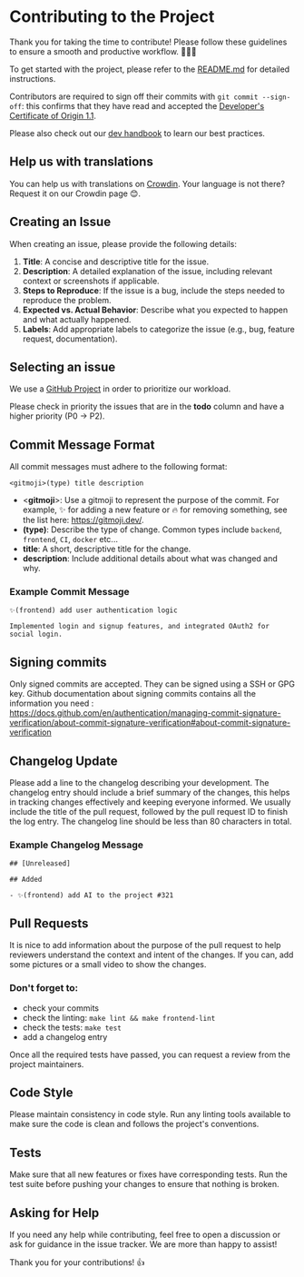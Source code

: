 # Contributing to the Project

Thank you for taking the time to contribute! Please follow these guidelines to ensure a smooth and productive workflow. 🚀🚀🚀

To get started with the project, please refer to the [README.md](https://github.com/suitenumerique/docs/blob/main/README.md) for detailed instructions.

Contributors are required to sign off their commits with `git commit --sign-off`: this confirms that they have read and accepted the [Developer's Certificate of Origin 1.1](https://developercertificate.org/).

Please also check out our [dev handbook](https://suitenumerique.gitbook.io/handbook) to learn our best practices.

## Help us with translations

You can help us with translations on [Crowdin](https://crowdin.com/project/lasuite-docs).
Your language is not there? Request it on our Crowdin page 😊.

## Creating an Issue

When creating an issue, please provide the following details:

1.  **Title**: A concise and descriptive title for the issue.
2.  **Description**: A detailed explanation of the issue, including relevant context or screenshots if applicable.
3.  **Steps to Reproduce**: If the issue is a bug, include the steps needed to reproduce the problem.
4.  **Expected vs. Actual Behavior**: Describe what you expected to happen and what actually happened.
5.  **Labels**: Add appropriate labels to categorize the issue (e.g., bug, feature request, documentation).

## Selecting an issue

We use a [GitHub Project](https://github.com/orgs/numerique-gouv/projects/13) in order to prioritize our workload. 

Please check in priority the issues that are in the **todo** column and have a higher priority (P0 -> P2). 

## Commit Message Format

All commit messages must adhere to the following format:

`<gitmoji>(type) title description`

*   <**gitmoji**>: Use a gitmoji to represent the purpose of the commit. For example, ✨ for adding a new feature or 🔥 for removing something, see the list here: <https://gitmoji.dev/>.
*   **(type)**: Describe the type of change. Common types include `backend`, `frontend`, `CI`, `docker` etc...
*   **title**: A short, descriptive title for the change.
*   **description**: Include additional details about what was changed and why.

### Example Commit Message

```
✨(frontend) add user authentication logic 

Implemented login and signup features, and integrated OAuth2 for social login.
```

## Signing commits

Only signed commits are accepted. They can be signed using a SSH or GPG key. Github documentation about signing commits contains all the information you need : https://docs.github.com/en/authentication/managing-commit-signature-verification/about-commit-signature-verification#about-commit-signature-verification

## Changelog Update

Please add a line to the changelog describing your development. The changelog entry should include a brief summary of the changes, this helps in tracking changes effectively and keeping everyone informed. We usually include the title of the pull request, followed by the pull request ID to finish the log entry. The changelog line should be less than 80 characters in total.

### Example Changelog Message
```
## [Unreleased]

## Added

- ✨(frontend) add AI to the project #321
```

## Pull Requests

It is nice to add information about the purpose of the pull request to help reviewers understand the context and intent of the changes. If you can, add some pictures or a small video to show the changes.

### Don't forget to: 
- check your commits
- check the linting: `make lint && make frontend-lint`
- check the tests: `make test`
- add a changelog entry

Once all the required tests have passed, you can request a review from the project maintainers.

## Code Style

Please maintain consistency in code style. Run any linting tools available to make sure the code is clean and follows the project's conventions.

## Tests

Make sure that all new features or fixes have corresponding tests. Run the test suite before pushing your changes to ensure that nothing is broken.

## Asking for Help

If you need any help while contributing, feel free to open a discussion or ask for guidance in the issue tracker. We are more than happy to assist!

Thank you for your contributions! 👍
